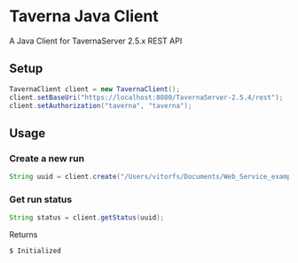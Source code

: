 # Taverna Java Client

A Java Client for TavernaServer 2.5.x REST API

## Setup

```java
TavernaClient client = new TavernaClient();
client.setBaseUri("https://localhost:8080/TavernaServer-2.5.4/rest");
client.setAuthorization("taverna", "taverna");
```

## Usage

### Create a new run

```java
String uuid = client.create("/Users/vitorfs/Documents/Web_Service_example.t2flow");
```

### Get run status

```java
String status = client.getStatus(uuid);
```

Returns

```bash
$ Initialized
```